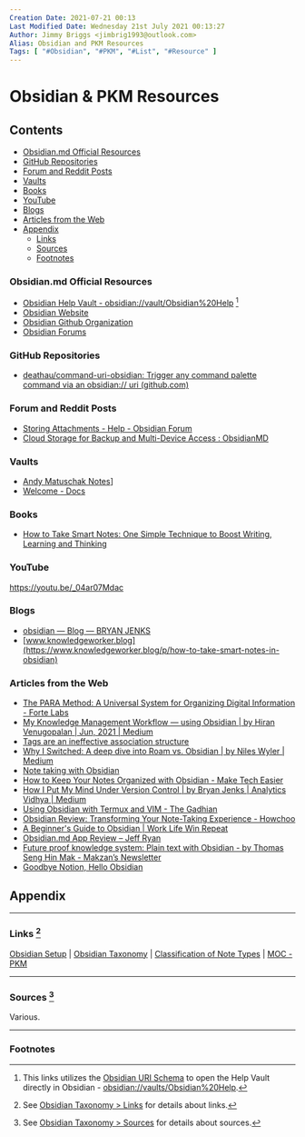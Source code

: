 ```yaml
---
Creation Date: 2021-07-21 00:13
Last Modified Date: Wednesday 21st July 2021 00:13:27
Author: Jimmy Briggs <jimbrig1993@outlook.com>
Alias: Obsidian and PKM Resources
Tags: [ "#Obsidian", "#PKM", "#List", "#Resource" ]
---
```


# Obsidian & PKM Resources

## Contents

- [Obsidian.md Official Resources](#Obsidian.md%20Official%20Resources)
- [GitHub Repositories](#GitHub%20Repositories)
- [Forum and Reddit Posts](#Forum%20and%20Reddit%20Posts)
- [Vaults](#Vaults)
- [Books](#Books)
- [YouTube](#YouTube)
- [Blogs](#Blogs)
- [Articles from the Web](#Articles%20from%20the%20Web)
- [Appendix](#Appendix)
	- [Links](#Links%202)
	- [Sources](#Sources%203)
	- [Footnotes](#Footnotes)

### Obsidian.md Official Resources

* [Obsidian Help Vault - obsidian://vault/Obsidian%20Help](obsidian://vault/Obsidian%20Help) [^1]
* [Obsidian Website](https://obsidian.md)
* [Obsidian Github Organization](https://github.com/obsidianmd)
* [Obsidian Forums](https://forum.obsidian.md)

### GitHub Repositories

- [deathau/command-uri-obsidian: Trigger any command palette command via an obsidian:// uri (github.com)](https://github.com/deathau/command-uri-obsidian)

### Forum and Reddit Posts

* [Storing Attachments - Help - Obsidian Forum](https://forum.obsidian.md/t/storing-attachments/15889/13)
* [Cloud Storage for Backup and Multi-Device Access : ObsidianMD](https://www.reddit.com/r/ObsidianMD/comments/jqqqvc/cloud_storage_for_backup_and_multidevice_access/)


### Vaults

* [Andy Matuschak Notes](https://notes.andymatuschak.org/)]
* [Welcome - Docs](https://docs.thottingal.in/)

### Books

* [How to Take Smart Notes: One Simple Technique to Boost Writing, Learning and Thinking](https://www.amazon.com/How-Take-Smart-Notes-Nonfiction/dp/1542866502)

### YouTube  

https://youtu.be/_04ar07Mdac

### Blogs

* [obsidian — Blog — BRYAN JENKS](https://www.bryanjenks.dev/blog/tag/obsidian)
* [www.knowledgeworker.blog](https://www.knowledgeworker.blog/p/how-to-take-smart-notes-in-obsidian)

### Articles from the Web

* [The PARA Method: A Universal System for Organizing Digital Information - Forte Labs](https://fortelabs.co/blog/para/)
* [My Knowledge Management Workflow — using Obsidian | by Hiran Venugopalan | Jun, 2021 | Medium](https://hfactor.medium.com/my-obsidian-knowledge-management-workflow-f85efd03c8d5)
* [Tags are an ineffective association structure](https://notes.andymatuschak.org/Tags_are_an_ineffective_association_structure)
* [Why I Switched: A deep dive into Roam vs. Obsidian | by Niles Wyler | Medium](https://nileswyler.medium.com/why-i-switched-a-deep-dive-into-roam-vs-obsidian-df1a394971ff)
* [Note taking with Obsidian](https://rolisz.ro/2020/07/28/obsidian/)
* [How to Keep Your Notes Organized with Obsidian - Make Tech Easier](https://www.maketecheasier.com/keep-notes-organized-with-obsidian/)
* [How I Put My Mind Under Version Control | by Bryan Jenks | Analytics Vidhya | Medium](https://medium.com/analytics-vidhya/how-i-put-my-mind-under-version-control-24caea37b8a5)
* [Using Obsidian with Termux and VIM - The Gadhian](https://www.thegadhian.com/posts/using-obsidian-with-termux-and-vim/)
* [Obsidian Review: Transforming Your Note-Taking Experience - Howchoo](https://howchoo.com/obsidian/obsidian-review-transform-note-taking)
* [A Beginner's Guide to Obsidian | Work Life Win Repeat](https://www.worklifewinrepeat.com/beginners-guide-obsidian/)
* [Obsidian.md App Review – Jeff Ryan](https://jeffjryan.com/2020/12/05/obsidian/)
* [Future proof knowledge system: Plain text with Obsidian - by Thomas Seng Hin Mak - Makzan’s Newsletter](https://makzan.substack.com/p/future-proof-knowledge-system-plain)
* [Goodbye Notion, Hello Obsidian](https://nathanlabadie.com/goodbye-notion-hello-obsidian/)

## Appendix

***

### Links [^2]

 [Obsidian Setup](../2-Slipbox/Obsidian%20Setup.md) | [Obsidian Taxonomy](../2-Slipbox/Obsidian%20Taxonomy.md) | [Classification of Note Types](../2-Slipbox/Classification%20of%20Note%20Types.md) | [MOC - PKM](MOC%20-%20PKM.md)
***

### Sources [^3]

Various.

***

### Footnotes

[^1]: This links utilizes the [Obsidian URI Schema]() to open the Help Vault directly in Obsidian - <obsidian://vaults/Obsidian%20Help>.
[^2]: See [Obsidian Taxonomy > Links](Obsidian%20Taxonomy#Links) for details about links. 
[^3]: See [Obsidian Taxonomy > Sources](Obsidian%20Taxonomy#Sources) for details about sources.



